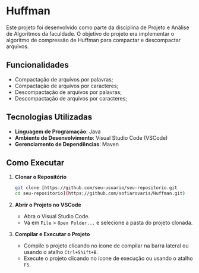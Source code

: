 # Huffman

Este projeto foi desenvolvido como parte da disciplina de Projeto e Análise de Algoritmos da faculdade. O objetivo do projeto era implementar o algoritmo de compressão de Huffman para compactar e descompactar arquivos. 

## Funcionalidades

- Compactação de arquivos por palavras;
- Compactação de arquivos por caracteres;
- Descompactação de arquivos por palavras;
- Descompactação de arquivos por caracteres;

## Tecnologias Utilizadas

- **Linguagem de Programação**: Java
- **Ambiente de Desenvolvimento**: Visual Studio Code (VSCode)
- **Gerenciamento de Dependências**: Maven

## Como Executar

1. **Clonar o Repositório**
    ```bash
    git clone [https://github.com/seu-usuario/seu-repositorio.git
    cd seu-repositorio](https://github.com/sofiarovaris/Huffman.git)
    ```

2. **Abrir o Projeto no VSCode**
    - Abra o Visual Studio Code.
    - Vá em `File` > `Open Folder...` e selecione a pasta do projeto clonada.

3. **Compilar e Executar o Projeto**
    - Compile o projeto clicando no ícone de compilar na barra lateral ou usando o atalho `Ctrl+Shift+B`.
    - Execute o projeto clicando no ícone de execução ou usando o atalho `F5`.
